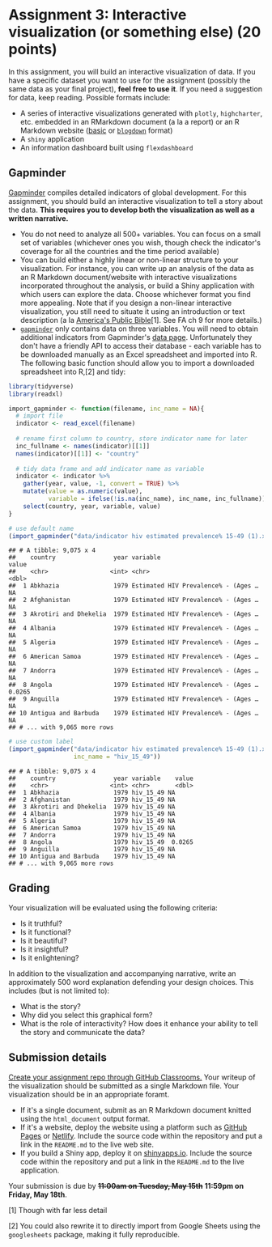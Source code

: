 
Assignment 3: Interactive visualization (or something else) (20 points)
=======================================================================

In this assignment, you will build an interactive visualization of data. If you have a specific dataset you want to use for the assignment (possibly the same data as your final project), **feel free to use it**. If you need a suggestion for data, keep reading. Possible formats include:

-   A series of interactive visualizations generated with `plotly`, `highcharter`, etc. embedded in an RMarkdown document (a la a report) or an R Markdown website ([basic](https://rmarkdown.rstudio.com/rmarkdown_websites.html) or [`blogdown`](https://bookdown.org/yihui/blogdown/) format)
-   A `shiny` application
-   An information dashboard built using `flexdashboard`

Gapminder
---------

[Gapminder](http://www.gapminder.org/data/) compiles detailed indicators of global development. For this assignment, you should build an interactive visualization to tell a story about the data. **This requires you to develop both the visualization as well as a written narrative.**

-   You do not need to analyze all 500+ variables. You can focus on a small set of variables (whichever ones you wish, though check the indicator's coverage for all the countries and the time period available)
-   You can build either a highly linear or non-linear structure to your visualization. For instance, you can write up an analysis of the data as an R Markdown document/website with interactive visualizations incorporated throughout the analysis, or build a Shiny application with which users can explore the data. Choose whichever format you find more appealing. Note that if you design a non-linear interactive visualization, you still need to situate it using an introduction or text description (a la [America's Public Bible](http://americaspublicbible.org/)[1]. See FA ch 9 for more details.)
-   [`gapminder`](https://cran.r-project.org/web/packages/gapminder/index.html) only contains data on three variables. You will need to obtain additional indicators from Gapminder's [data page](http://www.gapminder.org/data/). Unfortunately they don't have a friendly API to access their database - each variable has to be downloaded manually as an Excel spreadsheet and imported into R. The following basic function should allow you to import a downloaded spreadsheet into R,[2] and tidy:

``` r
library(tidyverse)
library(readxl)

import_gapminder <- function(filename, inc_name = NA){
  # import file
  indicator <- read_excel(filename)
  
  # rename first column to country, store indicator name for later
  inc_fullname <- names(indicator)[[1]]
  names(indicator)[[1]] <- "country"
  
  # tidy data frame and add indicator name as variable
  indicator <- indicator %>%
    gather(year, value, -1, convert = TRUE) %>%
    mutate(value = as.numeric(value),
           variable = ifelse(!is.na(inc_name), inc_name, inc_fullname)) %>%
    select(country, year, variable, value)
}

# use default name
(import_gapminder("data/indicator hiv estimated prevalence% 15-49 (1).xlsx"))
```

    ## # A tibble: 9,075 x 4
    ##    country                year variable                              value
    ##    <chr>                 <int> <chr>                                 <dbl>
    ##  1 Abkhazia               1979 Estimated HIV Prevalence% - (Ages … NA     
    ##  2 Afghanistan            1979 Estimated HIV Prevalence% - (Ages … NA     
    ##  3 Akrotiri and Dhekelia  1979 Estimated HIV Prevalence% - (Ages … NA     
    ##  4 Albania                1979 Estimated HIV Prevalence% - (Ages … NA     
    ##  5 Algeria                1979 Estimated HIV Prevalence% - (Ages … NA     
    ##  6 American Samoa         1979 Estimated HIV Prevalence% - (Ages … NA     
    ##  7 Andorra                1979 Estimated HIV Prevalence% - (Ages … NA     
    ##  8 Angola                 1979 Estimated HIV Prevalence% - (Ages …  0.0265
    ##  9 Anguilla               1979 Estimated HIV Prevalence% - (Ages … NA     
    ## 10 Antigua and Barbuda    1979 Estimated HIV Prevalence% - (Ages … NA     
    ## # ... with 9,065 more rows

``` r
# use custom label
(import_gapminder("data/indicator hiv estimated prevalence% 15-49 (1).xlsx",
                  inc_name = "hiv_15_49"))
```

    ## # A tibble: 9,075 x 4
    ##    country                year variable    value
    ##    <chr>                 <int> <chr>       <dbl>
    ##  1 Abkhazia               1979 hiv_15_49 NA     
    ##  2 Afghanistan            1979 hiv_15_49 NA     
    ##  3 Akrotiri and Dhekelia  1979 hiv_15_49 NA     
    ##  4 Albania                1979 hiv_15_49 NA     
    ##  5 Algeria                1979 hiv_15_49 NA     
    ##  6 American Samoa         1979 hiv_15_49 NA     
    ##  7 Andorra                1979 hiv_15_49 NA     
    ##  8 Angola                 1979 hiv_15_49  0.0265
    ##  9 Anguilla               1979 hiv_15_49 NA     
    ## 10 Antigua and Barbuda    1979 hiv_15_49 NA     
    ## # ... with 9,065 more rows

Grading
-------

Your visualization will be evaluated using the following criteria:

-   Is it truthful?
-   Is it functional?
-   Is it beautiful?
-   Is it insightful?
-   Is it enlightening?

In addition to the visualization and accompanying narrative, write an approximately 500 word explanation defending your design choices. This includes (but is not limited to):

-   What is the story?
-   Why did you select this graphical form?
-   What is the role of interactivity? How does it enhance your ability to tell the story and communicate the data?

Submission details
------------------

[Create your assignment repo through GitHub Classrooms.](https://classroom.github.com/a/2A0OFLSL) Your writeup of the visualization should be submitted as a single Markdown file. Your visualization should be in an appropriate foramt.

-   If it's a single document, submit as an R Markdown document knitted using the `html_document` output format.
-   If it's a website, deploy the website using a platform such as [GitHub Pages](https://pages.github.com/) or [Netlify](https://www.netlify.com/). Include the source code within the repository and put a link in the `README.md` to the live web site.
-   If you build a Shiny app, deploy it on [shinyapps.io](http://www.shinyapps.io). Include the source code within the repository and put a link in the `README.md` to the live application.

Your submission is due by ~~**11:00am on Tuesday, May 15th**~~ **11:59pm on Friday, May 18th**.

[1] Though with far less detail

[2] You could also rewrite it to directly import from Google Sheets using the `googlesheets` package, making it fully reproducible.
